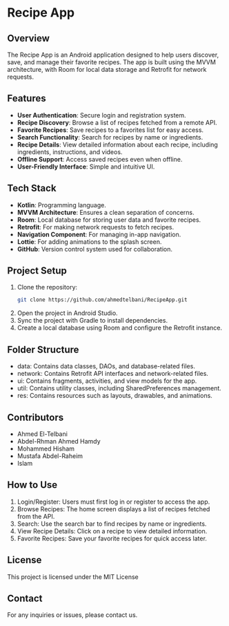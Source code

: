 # Recipe App

## Overview
The Recipe App is an Android application designed to help users discover, save, and manage their favorite recipes. The app is built using the MVVM architecture, with Room for local data storage and Retrofit for network requests.

## Features
- **User Authentication**: Secure login and registration system.
- **Recipe Discovery**: Browse a list of recipes fetched from a remote API.
- **Favorite Recipes**: Save recipes to a favorites list for easy access.
- **Search Functionality**: Search for recipes by name or ingredients.
- **Recipe Details**: View detailed information about each recipe, including ingredients, instructions, and videos.
- **Offline Support**: Access saved recipes even when offline.
- **User-Friendly Interface**: Simple and intuitive UI.

## Tech Stack
- **Kotlin**: Programming language.
- **MVVM Architecture**: Ensures a clean separation of concerns.
- **Room**: Local database for storing user data and favorite recipes.
- **Retrofit**: For making network requests to fetch recipes.
- **Navigation Component**: For managing in-app navigation.
- **Lottie**: For adding animations to the splash screen.
- **GitHub**: Version control system used for collaboration.

## Project Setup
1. Clone the repository:
   ```bash
   git clone https://github.com/ahmedtelbani/RecipeApp.git
2. Open the project in Android Studio.
3. Sync the project with Gradle to install dependencies.
4. Create a local database using Room and configure the Retrofit instance.

## Folder Structure
* data: Contains data classes, DAOs, and database-related files.
* network: Contains Retrofit API interfaces and network-related files.
* ui: Contains fragments, activities, and view models for the app.
* util: Contains utility classes, including SharedPreferences management.
* res: Contains resources such as layouts, drawables, and animations.

## Contributors
* Ahmed El-Telbani
* Abdel-Rhman Ahmed Hamdy
* Mohammed Hisham
* Mustafa Abdel-Raheim
* Islam

## How to Use
1. Login/Register: Users must first log in or register to access the app.
2. Browse Recipes: The home screen displays a list of recipes fetched from the API.
3. Search: Use the search bar to find recipes by name or ingredients.
4. View Recipe Details: Click on a recipe to view detailed information.
5. Favorite Recipes: Save your favorite recipes for quick access later.

## License
This project is licensed under the MIT License

## Contact
For any inquiries or issues, please contact us.
